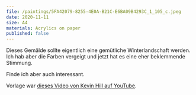 ```yaml
---
file: /paintings/5FA42079-8255-4E0A-B21C-E6BA09B4293C_1_105_c.jpeg
date: 2020-11-11
size: A4
materials: Acrylics on paper
published: false
---
```


Dieses Gemälde sollte eigentlich eine gemütliche Winterlandschaft werden. Ich hab aber die Farben vergeigt und jetzt hat es eine eher beklemmende Stimmung.

Finde ich aber auch interessant.

Vorlage war [dieses Video von Kevin Hill auf YouTube](https://www.youtube.com/watch?v=845NPWH_F2k).